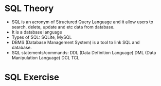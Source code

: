 # SQL Theory
- SQL is an acronym of Structured Query Language and it allow users to search, delete, update and etc data from database. 
- It is a database language 
- Types of SQL: SQLite, MySQL
- DBMS (Database Management System) is a tool to link SQL and database. 
- SQL statements/commands:
    DDL (Data Definition Language)
    DML (Data Manipulation Language)
    DCL
    TCL
    
# SQL Exercise
    
